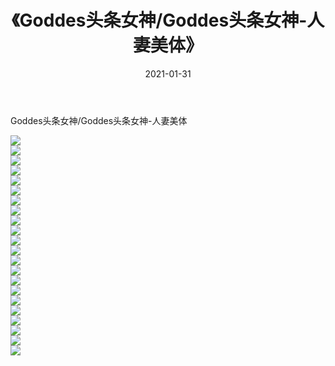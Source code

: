 ﻿---
layout: post
title:  《Goddes头条女神/Goddes头条女神-人妻美体》
date:   2021-01-31
img: http://img.660000.xyz/Sharelink/网络美图/2021/Goddes头条女神/Goddes头条女神-人妻美体/000.jpg
categories: [美女, 清纯, 唯美]
---

Goddes头条女神/Goddes头条女神-人妻美体

 ![](http://img.660000.xyz/Sharelink/网络美图/2021/Goddes头条女神/Goddes头条女神-人妻美体/001.jpg) <br>![](http://img.660000.xyz/Sharelink/网络美图/2021/Goddes头条女神/Goddes头条女神-人妻美体/002.jpg) <br>![](http://img.660000.xyz/Sharelink/网络美图/2021/Goddes头条女神/Goddes头条女神-人妻美体/003.jpg) <br>![](http://img.660000.xyz/Sharelink/网络美图/2021/Goddes头条女神/Goddes头条女神-人妻美体/004.jpg) <br>![](http://img.660000.xyz/Sharelink/网络美图/2021/Goddes头条女神/Goddes头条女神-人妻美体/005.jpg) <br>![](http://img.660000.xyz/Sharelink/网络美图/2021/Goddes头条女神/Goddes头条女神-人妻美体/006.jpg) <br>![](http://img.660000.xyz/Sharelink/网络美图/2021/Goddes头条女神/Goddes头条女神-人妻美体/007.jpg) <br>![](http://img.660000.xyz/Sharelink/网络美图/2021/Goddes头条女神/Goddes头条女神-人妻美体/008.jpg) <br>![](http://img.660000.xyz/Sharelink/网络美图/2021/Goddes头条女神/Goddes头条女神-人妻美体/009.jpg) <br>![](http://img.660000.xyz/Sharelink/网络美图/2021/Goddes头条女神/Goddes头条女神-人妻美体/010.jpg) <br>![](http://img.660000.xyz/Sharelink/网络美图/2021/Goddes头条女神/Goddes头条女神-人妻美体/011.jpg) <br>![](http://img.660000.xyz/Sharelink/网络美图/2021/Goddes头条女神/Goddes头条女神-人妻美体/012.jpg) <br>![](http://img.660000.xyz/Sharelink/网络美图/2021/Goddes头条女神/Goddes头条女神-人妻美体/013.jpg) <br>![](http://img.660000.xyz/Sharelink/网络美图/2021/Goddes头条女神/Goddes头条女神-人妻美体/014.jpg) <br>![](http://img.660000.xyz/Sharelink/网络美图/2021/Goddes头条女神/Goddes头条女神-人妻美体/015.jpg) <br>![](http://img.660000.xyz/Sharelink/网络美图/2021/Goddes头条女神/Goddes头条女神-人妻美体/016.jpg) <br>![](http://img.660000.xyz/Sharelink/网络美图/2021/Goddes头条女神/Goddes头条女神-人妻美体/017.jpg) <br>![](http://img.660000.xyz/Sharelink/网络美图/2021/Goddes头条女神/Goddes头条女神-人妻美体/018.jpg) <br>![](http://img.660000.xyz/Sharelink/网络美图/2021/Goddes头条女神/Goddes头条女神-人妻美体/019.jpg) <br>![](http://img.660000.xyz/Sharelink/网络美图/2021/Goddes头条女神/Goddes头条女神-人妻美体/020.jpg) <br>![](http://img.660000.xyz/Sharelink/网络美图/2021/Goddes头条女神/Goddes头条女神-人妻美体/021.jpg) <br>![](http://img.660000.xyz/Sharelink/网络美图/2021/Goddes头条女神/Goddes头条女神-人妻美体/022.jpg) <br>